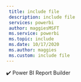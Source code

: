 ```yaml
---
 title: include file
 description: include file
 services: powerbi
 author: maggiesMSFT
 ms.service: powerbi
 ms.topic: include
 ms.date: 10/17/2020
 ms.author: maggies
 ms.custom: include file
---
```


✔️&nbsp;Power&nbsp;BI&nbsp;Report&nbsp;Builder